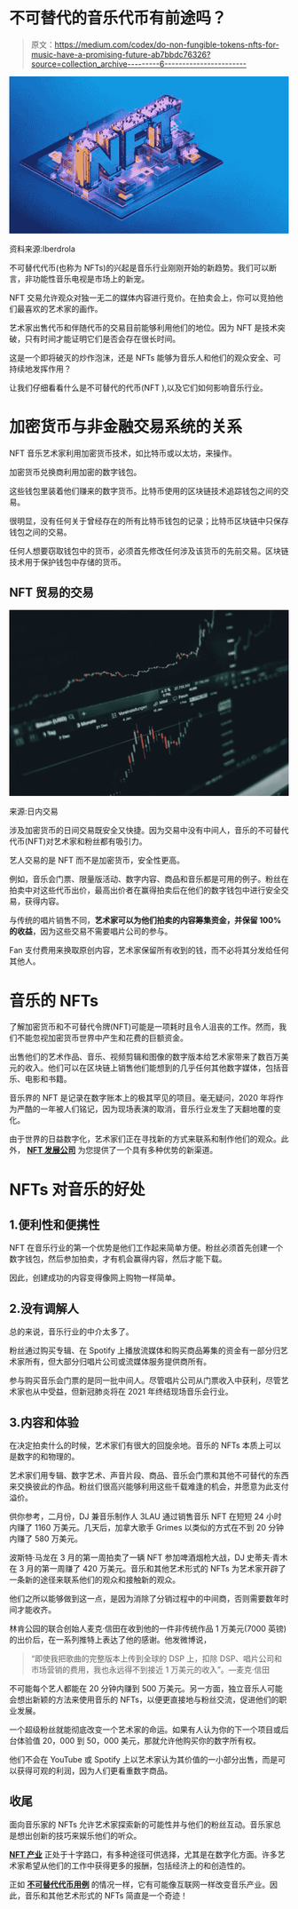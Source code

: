 # 不可替代的音乐代币有前途吗？

> 原文：<https://medium.com/codex/do-non-fungible-tokens-nfts-for-music-have-a-promising-future-ab7bbdc76326?source=collection_archive---------6----------------------->

![](img/ccb9ebc76b3d517a015d1d4de6dca61a.png)

资料来源:Iberdrola

不可替代代币(也称为 NFTs)的兴起是音乐行业刚刚开始的新趋势。我们可以断言，非功能性音乐电视是市场上的新宠。

NFT 交易允许观众对独一无二的媒体内容进行竞价。在拍卖会上，你可以竞拍他们最喜欢的艺术家的画作。

艺术家出售代币和伴随代币的交易目前能够利用他们的地位。因为 NFT 是技术突破，只有时间才能证明它们是否会存在很长时间。

这是一个即将破灭的炒作泡沫，还是 NFTs 能够为音乐人和他们的观众安全、可持续地发挥作用？

让我们仔细看看什么是不可替代的代币(NFT ),以及它们如何影响音乐行业。

# 加密货币与非金融交易系统的关系

NFT 音乐艺术家利用加密货币技术，如比特币或以太坊，来操作。

加密货币兑换商利用加密的数字钱包。

这些钱包里装着他们赚来的数字货币。比特币使用的区块链技术追踪钱包之间的交易。

很明显，没有任何关于曾经存在的所有比特币钱包的记录；比特币区块链中只保存钱包之间的交易。

任何人想要窃取钱包中的货币，必须首先修改任何涉及该货币的先前交易。区块链技术用于保护钱包中存储的货币。

## NFT 贸易的交易

![](img/bb84a61700be5387f88f25dacafede22.png)

来源:日内交易

涉及加密货币的日间交易既安全又快捷。因为交易中没有中间人，音乐的不可替代代币(NFT)对艺术家和粉丝都有吸引力。

艺人交易的是 NFT 而不是加密货币，安全性更高。

例如，音乐会门票、限量版活动、数字内容、商品和音乐都是可用的例子。粉丝在拍卖中对这些代币出价，最高出价者在赢得拍卖后在他们的数字钱包中进行安全交易，获得内容。

与传统的唱片销售不同，**艺术家可以为他们拍卖的内容筹集资金，并保留 100%的收益**，因为这些交易不需要唱片公司的参与。

Fan 支付费用来换取原创内容，艺术家保留所有收到的钱，而不必将其分发给任何其他人。

# 音乐的 NFTs

了解加密货币和不可替代令牌(NFT)可能是一项耗时且令人沮丧的工作。然而，我们不能忽视加密货币世界中产生和花费的巨额资金。

出售他们的艺术作品、音乐、视频剪辑和图像的数字版本给艺术家带来了数百万美元的收入。他们可以在区块链上销售他们能想到的几乎任何其他数字媒体，包括音乐、电影和书籍。

音乐界的 NFT 是记录在数字账本上的极其罕见的项目。毫无疑问，2020 年将作为严酷的一年被人们铭记，因为现场表演的取消，音乐行业发生了天翻地覆的变化。

由于世界的日益数字化，艺术家们正在寻找新的方式来联系和制作他们的观众。此外， [**NFT 发展公司**](https://risingmax.com/nft-token-development-company) 为您提供了一个具有多种优势的新渠道。

# NFTs 对音乐的好处

## 1.便利性和便携性

NFT 在音乐行业的第一个优势是他们工作起来简单方便。粉丝必须首先创建一个数字钱包，然后参加拍卖，才有机会赢得内容，然后才能下载。

因此，创建成功的内容变得像网上购物一样简单。

## 2.没有调解人

总的来说，音乐行业的中介太多了。

粉丝通过购买专辑、在 Spotify 上播放流媒体和购买商品筹集的资金有一部分归艺术家所有，但大部分归唱片公司或流媒体服务提供商所有。

参与购买音乐会门票的是同一批中间人。尽管唱片公司从门票收入中获利，尽管艺术家也从中受益，但新冠肺炎将在 2021 年终结现场音乐会行业。

## 3.内容和体验

在决定拍卖什么的时候，艺术家们有很大的回旋余地。音乐的 NFTs 本质上可以是数字的和物理的。

艺术家们用专辑、数字艺术、声音片段、商品、音乐会门票和其他不可替代的东西来交换彼此的作品。粉丝们很高兴能够利用这些千载难逢的机会，并愿意为此支付溢价。

供你参考，二月份，DJ 兼音乐制作人 3LAU 通过销售音乐 NFT 在短短 24 小时内赚了 1160 万美元。几天后，加拿大歌手 Grimes 以类似的方式在不到 20 分钟内赚了 580 万美元。

波斯特·马龙在 3 月的第一周拍卖了一辆 NFT 参加啤酒烟枪大战，DJ 史蒂夫·青木在 3 月的第一周赚了 420 万美元。音乐和其他艺术形式的 NFTs 为艺术家开辟了一条新的途径来联系他们的观众和接触新的观众。

他们之所以能够做到这一点，是因为消除了分销过程中的中间商，否则需要数年时间才能收齐。

林肯公园的联合创始人麦克·信田在收到他的一件非传统作品 1 万美元(7000 英镑)的出价后，在一系列推特上表达了他的感谢。他发微博说，

> “即使我把歌曲的完整版本上传到全球的 DSP 上，扣除 DSP、唱片公司和市场营销的费用，我也永远得不到接近 1 万美元的收入”。—麦克·信田

不可能每个艺人都能在 20 分钟内赚到 500 万美元。另一方面，独立音乐人可能会想出新颖的方法来使用音乐的 NFTs，以便更直接地与粉丝交流，促进他们的职业发展。

一个超级粉丝就能彻底改变一个艺术家的命运。如果有人认为你的下一个项目或后台体验值 20，000 到 50，000 美元，那就允许他购买你的数字所有权。

他们不会在 YouTube 或 Spotify 上以艺术家认为其价值的一小部分出售，而是可以获得可观的利润，因为人们更看重数字商品。

## 收尾

面向音乐家的 NFTs 允许艺术家探索新的可能性并与他们的粉丝互动。音乐家总是想出创新的技巧来娱乐他们的听众。

[**NFT 产业**](/codex/nft-the-hype-explained-ed0acdcb8f66) 正处于十字路口，有多种途径可供选择，尤其是在数字化方面。许多艺术家希望从他们的工作中获得更多的报酬，包括经济上的和创造性的。

正如 [**不可替代代币用例**](https://risingmax.com/blog/nft-non-fungible-token-use-cases/) 的情况一样，它有可能像互联网一样改变音乐产业。因此，音乐和其他艺术形式的 NFTs 简直是一个奇迹！